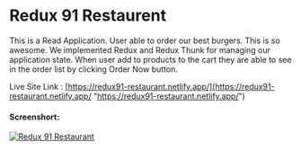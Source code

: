 # Redux 91 Restaurent

This is a Read Application. User able to order our best burgers. This is so awesome. We implemented Redux and Redux Thunk for managing our application state. When user add to products to the cart they are able to see in the order list by clicking Order Now button.

Live Site Link : [https://redux91-restaurant.netlify.app/](https://redux91-restaurant.netlify.app/ "https://redux91-restaurant.netlify.app/")

#### **Screenshort:**

[![Redux 91 Restaurant](https://raw.githubusercontent.com/saadh393/redux91-restaurant/main/screenshort.jpeg "Redux 91 Restaurant")](https://redux91-restaurant.netlify.app/ "Redux 91 Restaurant")
